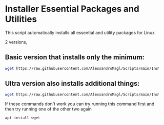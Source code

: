 # Installer Essential Packages and Utilities

This script automatically installs all essential and utility packages for Linux


2 versions,

## Basic version that installs only the minimum:

```bash
wget https://raw.githubusercontent.com/AlessandroMagl/Scripts/main/Installer-Packages/installer-packages-linux.sh && chmod +x installer-packages-linux.sh && ./installer-packages-linux.sh
```
## Ultra version also installs additional things:

```bash
wget https://raw.githubusercontent.com/AlessandroMagl/Scripts/main/Installer-Packages/installer-packages-linux-ultra.sh && chmod +x installer-packages-linux-ultra.sh && ./installer-packages-linux-ultra.sh
```
If these commands don't work you can try running this command first and then try running one of the other two again

```bash
apt install wget
```
